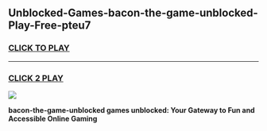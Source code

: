 
## Unblocked-Games-bacon-the-game-unblocked-Play-Free-pteu7
<h3>
<a href="https://premium76.site?title=bacon-the-game-unblocked&ref=18A">CLICK TO PLAY</a></h3>
<hr>

<h3>
<a href="https://premium76.site?title=bacon-the-game-unblocked&ref=18A">CLICK 2 PLAY</a>
  
</h3>

<a href="https://premium76.site?title=bacon-the-game-unblocked&ref=18A"><img src="https://clearcache.store/games.png"></a>


**bacon-the-game-unblocked games unblocked: Your Gateway to Fun and Accessible Online Gaming**
